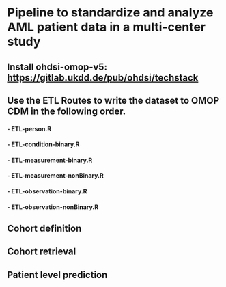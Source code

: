 # Pipeline to standardize and analyze AML patient data in a multi-center study

## Install ohdsi-omop-v5: https://gitlab.ukdd.de/pub/ohdsi/techstack
## Use the ETL Routes to write the dataset to OMOP CDM in the following order.
#### - ETL-person.R
#### - ETL-condition-binary.R		
#### - ETL-measurement-binary.R	
#### - ETL-measurement-nonBinary.R	
#### - ETL-observation-binary.R
#### - ETL-observation-nonBinary.R

## Cohort definition
## Cohort retrieval 
## Patient level prediction




 
